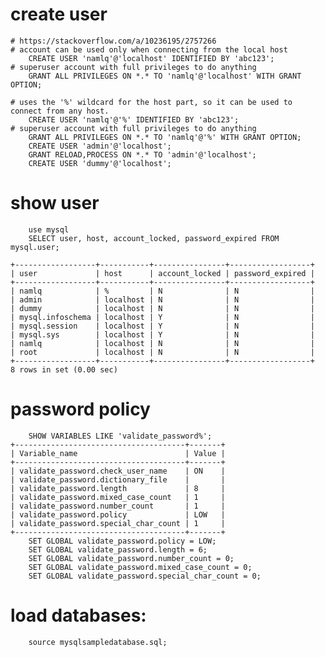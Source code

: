 # create user
	# https://stackoverflow.com/a/10236195/2757266
	# account can be used only when connecting from the local host
		CREATE USER 'namlq'@'localhost' IDENTIFIED BY 'abc123';
	# superuser account with full privileges to do anything
		GRANT ALL PRIVILEGES ON *.* TO 'namlq'@'localhost' WITH GRANT OPTION;
		
	# uses the '%' wildcard for the host part, so it can be used to connect from any host.
		CREATE USER 'namlq'@'%' IDENTIFIED BY 'abc123';
	# superuser account with full privileges to do anything
		GRANT ALL PRIVILEGES ON *.* TO 'namlq'@'%' WITH GRANT OPTION;
		CREATE USER 'admin'@'localhost';
		GRANT RELOAD,PROCESS ON *.* TO 'admin'@'localhost';
		CREATE USER 'dummy'@'localhost';


# show user
		use mysql
		SELECT user, host, account_locked, password_expired FROM mysql.user;
		
	+------------------+-----------+----------------+------------------+
	| user             | host      | account_locked | password_expired |
	+------------------+-----------+----------------+------------------+
	| namlq            | %         | N              | N                |
	| admin            | localhost | N              | N                |
	| dummy            | localhost | N              | N                |
	| mysql.infoschema | localhost | Y              | N                |
	| mysql.session    | localhost | Y              | N                |
	| mysql.sys        | localhost | Y              | N                |
	| namlq            | localhost | N              | N                |
	| root             | localhost | N              | N                |
	+------------------+-----------+----------------+------------------+
	8 rows in set (0.00 sec)

# password policy
		SHOW VARIABLES LIKE 'validate_password%';
	+--------------------------------------+-------+
	| Variable_name                        | Value |
	+--------------------------------------+-------+
	| validate_password.check_user_name    | ON    |
	| validate_password.dictionary_file    |       |
	| validate_password.length             | 8     |
	| validate_password.mixed_case_count   | 1     |
	| validate_password.number_count       | 1     |
	| validate_password.policy             | LOW   |
	| validate_password.special_char_count | 1     |
	+--------------------------------------+-------+
		SET GLOBAL validate_password.policy = LOW;
		SET GLOBAL validate_password.length = 6;
		SET GLOBAL validate_password.number_count = 0;
		SET GLOBAL validate_password.mixed_case_count = 0;
		SET GLOBAL validate_password.special_char_count = 0;

# load databases:
		source mysqlsampledatabase.sql;

